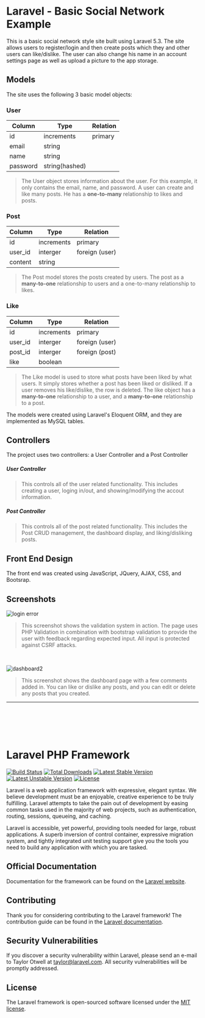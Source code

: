 # Laravel - Basic Social Network Example

This is a basic social network style site built using Laravel 5.3.
The site allows users to register/login and then create posts which they and other users can like/dislike.
The user can also change his name in an account settings page as well as upload a picture to the app storage.

## Models

The site uses the following 3 basic model objects:

### User

| Column        | Type           | Relation|
| ------------- | -------------- | ------- |
| id            | increments     | primary |
| email         | string         |         |
| name          | string         |         |
| password      | string(hashed) |         |

>The User object stores information about the user. For this example, it only contains the email, name, and password.
>A user can create and like many posts. He has a **one-to-many** relationship to likes and posts.

### Post

| Column        | Type           | Relation       |
| ------------- | -------------- | -------------- |
| id            | increments     | primary        |
| user_id       | interger       | foreign (user) |
| content       | string         |                |

>The Post model stores the posts created by users. The post as a **many-to-one** relationship to users and a one-to-many
>relationship to likes. 

### Like

| Column        | Type           | Relation        |
| ------------- | -------------- | --------------- |
| id            | increments     | primary         |
| user_id       | interger       | foreign (user)  |
| post_id       | interger       | foreign (post)  |
| like          | boolean        |                 |

>The Like model is used to store what posts have been liked by what users. It simply stores whether a post
>has been liked or disliked. If a user removes his like/dislike, the row is deleted.
>The like object has a **many-to-one** relationship to a user, and a **many-to-one** relationship to a post.

The models were created using Laravel's Eloquent ORM, and they are implemented as MySQL tables.

## Controllers
The project uses two controllers: a User Controller and a Post Controller

##### User Controller
>This controls all of the user related functionality. This includes creating a user, loging in/out, 
>and showing/modifying the accout information.

##### Post Controller
>This controls all of the post related functionality. This includes the Post CRUD management, the dashboard display, 
>and liking/disliking posts.

## Front End Design
The front end was created using JavaScript, JQuery, AJAX, CSS, and Bootsrap.

## Screenshots

![login error](https://cloud.githubusercontent.com/assets/21697420/20399664/df1938ac-acbf-11e6-98af-103ec0bf467f.png)
>This screenshot shows the validation system in action. The page uses PHP Validation in combination with bootstrap
>validation to provide the user with feedback regarding expected input. All input is protected against CSRF attacks.

<br/>

![dashboard2](https://cloud.githubusercontent.com/assets/21697420/20400145/985d8862-acc1-11e6-9a9c-8f76c58ebb0c.PNG)
>This screenshot shows the dashboard page with a few comments added in. You can like or dislike any posts, and you
>can edit or delete any posts that you created.





---

<br/>
<br/>
<br/>
<br/>

# Laravel PHP Framework

[![Build Status](https://travis-ci.org/laravel/framework.svg)](https://travis-ci.org/laravel/framework)
[![Total Downloads](https://poser.pugx.org/laravel/framework/d/total.svg)](https://packagist.org/packages/laravel/framework)
[![Latest Stable Version](https://poser.pugx.org/laravel/framework/v/stable.svg)](https://packagist.org/packages/laravel/framework)
[![Latest Unstable Version](https://poser.pugx.org/laravel/framework/v/unstable.svg)](https://packagist.org/packages/laravel/framework)
[![License](https://poser.pugx.org/laravel/framework/license.svg)](https://packagist.org/packages/laravel/framework)

Laravel is a web application framework with expressive, elegant syntax. We believe development must be an enjoyable, creative experience to be truly fulfilling. Laravel attempts to take the pain out of development by easing common tasks used in the majority of web projects, such as authentication, routing, sessions, queueing, and caching.

Laravel is accessible, yet powerful, providing tools needed for large, robust applications. A superb inversion of control container, expressive migration system, and tightly integrated unit testing support give you the tools you need to build any application with which you are tasked.

## Official Documentation

Documentation for the framework can be found on the [Laravel website](http://laravel.com/docs).

## Contributing

Thank you for considering contributing to the Laravel framework! The contribution guide can be found in the [Laravel documentation](http://laravel.com/docs/contributions).

## Security Vulnerabilities

If you discover a security vulnerability within Laravel, please send an e-mail to Taylor Otwell at taylor@laravel.com. All security vulnerabilities will be promptly addressed.

## License

The Laravel framework is open-sourced software licensed under the [MIT license](http://opensource.org/licenses/MIT).
